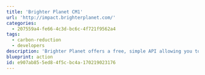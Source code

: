 ```yaml
---
title: 'Brighter Planet CM1'
url: 'http://impact.brighterplanet.com/'
categories:
  - 207559a4-fe66-4c3d-bc6c-4f721f9562a4
tags:
  - carbon-reduction
  - developers
description: 'Brighter Planet offers a free, simple API allowing you to calculate the carbon generated by almost any activity - transport, energy, shopping and more.'
blueprint: action
id: e907ab85-5ed8-4f5c-bc4a-170219023176
---
```

